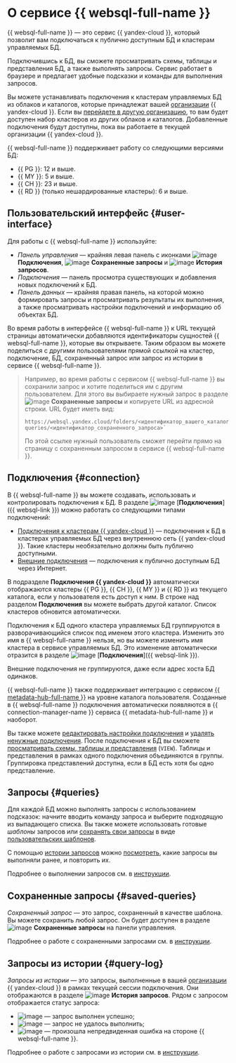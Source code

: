 # О сервисе {{ websql-full-name }}

{{ websql-full-name }} — это сервис {{ yandex-cloud }}, который позволит вам подключаться к публично доступным БД и кластерам управляемых БД. 

Подключившись к БД, вы сможете просматривать схемы, таблицы и представления БД, а также выполнять запросы. Сервис работает в браузере и предлагает удобные подсказки и команды для выполнения запросов.

Вы можете устанавливать подключения к кластерам управляемых БД из облаков и каталогов, которые принадлежат вашей [организации](../../organization/concepts/manage-services.md) {{ yandex-cloud }}. Если вы [перейдете в другую организацию](../../organization/operations/manage-organizations.md#switch-to-another-org), то вам будет доступен набор кластеров из других облаков и каталогов. Добавленные подключения будут доступны, пока вы работаете в текущей организации {{ yandex-cloud }}.

{{ websql-full-name }} поддерживает работу со следующими версиями БД:

* {{ PG }}: 12 и выше.
* {{ MY }}: 5 и выше.
* {{ CH }}: 23 и выше.
* {{ RD }} (только нешардированные кластеры): 6 и выше.

## Пользовательский интерфейс {#user-interface}

Для работы с {{ websql-full-name }} используйте:

* _Панель управления_ — крайняя левая панель с иконками ![image](../../_assets/console-icons/folder-tree.svg) **Подключения**, ![image](../../_assets/console-icons/floppy-disk.svg) **Сохраненные запросы** и ![image](../../_assets/console-icons/clock-arrow-rotate-left.svg) **История запросов**.
* _Подключения_ — панель просмотра существующих и добавления новых подключений к БД.
* _Панель данных_ — крайняя правая панель, на которой можно формировать запросы и просматривать результаты их выполнения, а также просматривать настройки подключений и информацию об объектах БД.

Во время работы в интерфейсе {{ websql-full-name }} к URL текущей страницы автоматически добавляются идентификаторы сущностей {{ websql-full-name }}, которые вы открываете. Таким образом вы можете поделиться с другими пользователями прямой ссылкой на кластер, подключение, БД, сохраненный запрос или запрос из истории в сервисе {{ websql-full-name }}.

> Например, во время работы с сервисом {{ websql-full-name }} вы сохранили запрос и хотите поделиться им с другим пользователем. Для этого вы выбираете нужный запрос в разделе ![image](../../_assets/console-icons/floppy-disk.svg) **Сохраненные запросы** и копируете URL из адресной строки. 
> URL будет иметь вид:
> ```
> https://websql.yandex.cloud/folders/<идентификатор_вашего_каталога>/saved-queries/<идентификатор_сохраненного_запроса>`
> ```
> По этой ссылке нужный пользователь сможет перейти прямо на страницу с сохраненным запросом в сервисе {{ websql-full-name }}.

## Подключения {#connection}

В {{ websql-full-name }} вы можете создавать, использовать и контролировать подключения к БД. В разделе ![image](../../_assets/console-icons/folder-tree.svg) [**Подключения**]({{ websql-link }}) можно работать со следующими типами подключений:
* [Подключения к кластерам {{ yandex-cloud }}](../operations/create-connection.md#connect-cluster) — подключения к БД в кластерах управляемых БД через внутреннюю сеть {{ yandex-cloud }}. Такие кластеры необязательно должны быть публично доступными.
* [Внешние подключения](../operations/create-connection.md#connect-db) — подключения к публично доступным БД через Интернет.

В подразделе **Подключения {{ yandex-cloud }}** автоматически отображаются кластеры {{ PG }}, {{ CH }}, {{ MY }} и {{ RD }} из текущего каталога, если у пользователя есть доступ к ним. В строке над разделом **Подключения** вы можете выбрать другой каталог. Список кластеров обновится автоматически.

Подключения к БД одного кластера управляемых БД группируются в разворачивающийся список под именем этого кластера. Изменить это имя в {{ websql-full-name }} нельзя, но вы можете изменить имя кластера в сервисе управляемых БД. Это изменение автоматически отразится в разделе ![image](../../_assets/console-icons/folder-tree.svg) [**Подключения**]({{ websql-link }}). 

Внешние подключения не группируются, даже если адрес хоста БД одинаков.

{{ websql-full-name }} также поддерживает интеграцию с сервисом [{{ metadata-hub-full-name }}](../../metadata-hub/index.yaml) на уровне каталога пользователя. Созданные в {{ websql-full-name }} подключения автоматически появляются в {{ connection-manager-name }} сервиса {{ metadata-hub-full-name }} и наоборот.

Вы также можете [редактировать настройки подключения](../operations/connect.md#change-connection-settings) и [удалять ненужные подключения](../operations/connect.md#delete-connection). После подключения к БД вы сможете [просматривать схемы, таблицы и представления](../operations/view-db-objects-info.md) (`VIEW`). Таблицы и представления в рамках одного подключения объединяются в группы. Группировка представлений доступна, если в БД есть хотя бы одно представление.

## Запросы {#queries}

Для каждой БД можно выполнять запросы с использованием подсказок: начните вводить команду запроса и выберите подходящую из выпадающего списка. Вы также можете использовать готовые _шаблоны_ запросов или [сохранять свои запросы](../operations/templates.md#save-query) в виде [пользовательских шаблонов](#saved-queries). 

С помощью [истории запросов](#query-log) можно [посмотреть](../operations/history.md), какие запросы вы выполняли ранее, и повторить их.

Подробнее о выполнении запросов см. в [инструкции](../operations/query-executor.md).

## Сохраненные запросы {#saved-queries}

_Сохраненный запрос_ — это запрос, сохраненный в качестве шаблона. Вы можете сохранить любой запрос. Он будет доступен в разделе ![image](../../_assets/console-icons/floppy-disk.svg) **Сохраненные запросы** на панели управления.

Подробнее о работе с сохраненными запросами см. в [инструкции](../operations/templates.md).

## Запросы из истории {#query-log}

_Запросы из истории_ — это запросы, выполненные в вашей [организации](../../organization/concepts/manage-services.md) {{ yandex-cloud }} в рамках текущей сессии подключения. Они отображаются в разделе ![image](../../_assets/console-icons/clock-arrow-rotate-left.svg) **История запросов**. Рядом с запросом отображается статус запроса:

* ![image](../../_assets/websql/success.svg) — запрос выполнен успешно;
* ![image](../../_assets/websql/error.svg) — запрос не удалось выполнить;
* ![image](../../_assets/websql/unknown.svg) — произошла непредвиденная ошибка на стороне {{ websql-full-name }}.

Подробнее о работе с запросами из истории см. в [инструкции](../operations/history.md).

